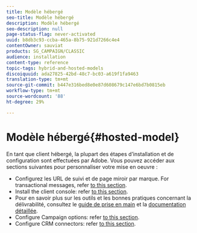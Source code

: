 ```yaml
---
title: Modèle hébergé
seo-title: Modèle hébergé
description: Modèle hébergé
seo-description: null
page-status-flag: never-activated
uuid: b8db3c93-ccba-465a-8b75-921d7266c4e4
contentOwner: sauviat
products: SG_CAMPAIGN/CLASSIC
audience: installation
content-type: reference
topic-tags: hybrid-and-hosted-models
discoiquuid: ada27825-42bd-48c7-bc03-a619f1fa9463
translation-type: tm+mt
source-git-commit: b447e316bed8e0e87d608679c147e6bd7b0815eb
workflow-type: tm+mt
source-wordcount: '88'
ht-degree: 29%

---
```



# Modèle hébergé{#hosted-model}

En tant que client hébergé, la plupart des étapes d’installation et de configuration sont effectuées par Adobe. Vous pouvez accéder aux sections suivantes pour personnaliser votre mise en oeuvre :

* Configurez les URL de suivi et de page miroir par marque. For transactional messages, refer [to this section](../../message-center/using/configuring-multibranding.md).
* Install the client console: refer [to this section](../../installation/using/installing-the-client-console.md).
* Pour en savoir plus sur les outils et les bonnes pratiques concernant la délivrabilité, consultez le [guide de prise en main](../../delivery/using/deliverability-key-points.md) et la [documentation détaillée](../../delivery/using/about-deliverability.md).
* Configure Campaign options: refer [to this section](../../installation/using/configuring-campaign-options.md).
* Configure CRM connectors: refer [to this section](../../platform/using/crm-connectors.md).

